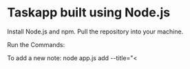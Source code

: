 # Taskapp built using Node.js 
Install Node.js and npm. Pull the repository into your machine.

Run the Commands:

To add a new note: node app.js add --title="<<Title>>" --body="<<DESCRIPTION>>"

To remove a note: node app.js remove --title="<<TITLE>>"
  
To read a note: node app.js read --title="<<TITLE>>"
  
To list a note: node app.js list --title="<<TITLE>>"




